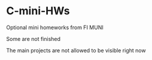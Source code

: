 # C-mini-HWs
Optional mini homeworks from FI MUNI

Some are not finished

The main projects are not allowed to be visible right now
